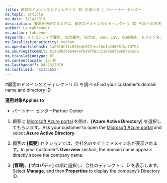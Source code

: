 ```yaml
---
title: 顧客のドメイン名とディレクトリ ID を調べる | パートナー センター
ms.topic: article
ms.date: 3/14/2019
description: 要求を送信するときに、顧客のドメイン名とディレクトリ ID を調べる方法です
author: LauraBrenner
ms.author: labrenne
keywords: インセンティブ要求, 協力要求, 協力金, OSA, ISV, 収益関連, ドメイン名, ディレクトリ ID
ms.localizationpriority: medium
ms.openlocfilehash: 1a267de71c050ede872feaf6e1b24588fba74792
ms.sourcegitcommit: b1ab80345b4e4af649fb8cc51d96d798e0791ade
ms.translationtype: HT
ms.contentlocale: ja-JP
ms.lasthandoff: 04/23/2019
ms.locfileid: "62135652"
---
```

#<a name="find-your-customers-domain-name-and-directory-id"></a><span data-ttu-id="5ecc7-104">顧客のドメイン名とディレクトリ ID を調べる</span><span class="sxs-lookup"><span data-stu-id="5ecc7-104">Find your customer’s domain name and directory ID</span></span>

<span data-ttu-id="5ecc7-105">**適用対象**</span><span class="sxs-lookup"><span data-stu-id="5ecc7-105">**Applies to**</span></span>

-  <span data-ttu-id="5ecc7-106">パートナー センター</span><span class="sxs-lookup"><span data-stu-id="5ecc7-106">Partner Center</span></span>

1.  <span data-ttu-id="5ecc7-107">顧客に [Microsoft Azure portal](https://ms.portal.azure.com/#home) を開き、**[Azure Active Directory]** を選択してもらいます。</span><span class="sxs-lookup"><span data-stu-id="5ecc7-107">Ask your customer to open the [Microsoft Azure portal](https://ms.portal.azure.com/#home) and select **Azure Active Directory**.</span></span> 

2.  <span data-ttu-id="5ecc7-108">顧客の **[概要]** セクションでは、会社名のすぐ上にドメイン名が表示されます。</span><span class="sxs-lookup"><span data-stu-id="5ecc7-108">In your customer’s **Overview** section, the domain name appears directly above the company name.</span></span>  

3.  <span data-ttu-id="5ecc7-109">**[管理]**、**[プロパティ]** の順に選択し、会社のディレクトリ ID を表示します。</span><span class="sxs-lookup"><span data-stu-id="5ecc7-109">Select **Manage**, and then **Properties** to display the company’s Directory ID.</span></span>
